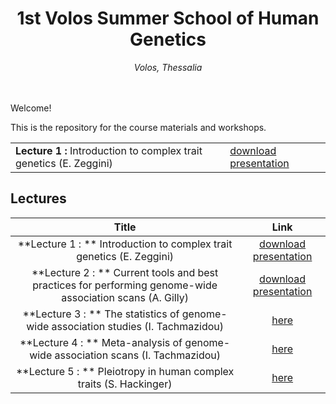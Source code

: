 <div align="center">
<h1>1st Volos Summer School of Human Genetics</h1>
<i>Volos, Thessalia</i>
</div>
<br>
<br>


Welcome! 

This is the repository for the course materials and workshops.
<table>
<tr>
<td><strong>Lecture 1 : </strong> Introduction to complex trait genetics (E. Zeggini)</td>
<td><a href="https://github.com/wtsi-team144/VolosSummerSchool/blob/master/Lectures/Lecture1.pptx">download presentation</a> </td>
</tr>
</table>

## Lectures
| Title | Link |
| :---: | :---: |
| **Lecture 1 : ** Introduction to complex trait genetics (E. Zeggini)| [download presentation]()  |
| **Lecture 2 : ** Current tools and best practices for performing genome-wide association scans (A. Gilly)| [download presentation](https://github.com/wtsi-team144/VolosSummerSchool/blob/master/Lectures/Lecture2.pptx)  |
| **Lecture 3 : ** The statistics of genome-wide association studies (I. Tachmazidou)| [here](https://github.com/wtsi-team144/VolosSummerSchool/blob/master/Lectures/Lecture3.pptx)  |
| **Lecture 4 : ** Meta-analysis of genome-wide association scans (I. Tachmazidou)| [here](https://github.com/wtsi-team144/VolosSummerSchool/blob/master/Lectures/Lecture4.pptx)  |
| **Lecture 5 : ** Pleiotropy in human complex traits (S. Hackinger)| [here](https://github.com/wtsi-team144/VolosSummerSchool/blob/master/Lectures/Lecture5.pptx)  |
